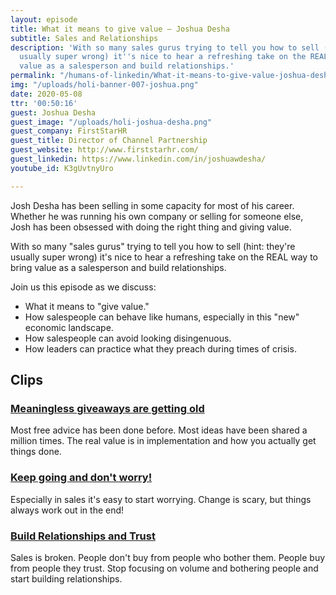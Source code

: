 ```yaml
---
layout: episode
title: What it means to give value — Joshua Desha
subtitle: Sales and Relationships
description: 'With so many sales gurus trying to tell you how to sell (hint: they''re
  usually super wrong) it''s nice to hear a refreshing take on the REAL way to bring
  value as a salesperson and build relationships.'
permalink: "/humans-of-linkedin/What-it-means-to-give-value-joshua-desha/"
img: "/uploads/holi-banner-007-joshua.png"
date: 2020-05-08
ttr: '00:50:16'
guest: Joshua Desha
guest_image: "/uploads/holi-joshua-desha.png"
guest_company: FirstStarHR
guest_title: Director of Channel Partnership
guest_website: http://www.firststarhr.com/
guest_linkedin: https://www.linkedin.com/in/joshuawdesha/
youtube_id: K3gUvtnyUro

---
```

Josh Desha has been selling in some capacity for most of his career. Whether he was running his own company or selling for someone else, Josh has been obsessed with doing the right thing and giving value. 

With so many "sales gurus" trying to tell you how to sell (hint: they're usually super wrong) it's nice to hear a refreshing take on the REAL way to bring value as a salesperson and build relationships. 

Join us this episode as we discuss:

- What it means to "give value."
- How salespeople can behave like humans, especially in this "new" economic landscape.
- How salespeople can avoid looking disingenuous.
- How leaders can practice what they preach during times of crisis.

## Clips

### [Meaningless giveaways are getting old](https://youtu.be/WcQUIqaJwc8)
Most free advice has been done before. Most ideas have been shared a million times. The real value is in implementation and how you actually get things done.

### [Keep going and don't worry!](https://youtu.be/KdaMoZdaYDU)
Especially in sales it's easy to start worrying. Change is scary, but things always work out in the end!

### [Build Relationships and Trust](https://youtu.be/FhWH_WMa2yA)
Sales is broken. People don't buy from people who bother them. People buy from people they trust. Stop focusing on volume and bothering people and start building relationships.